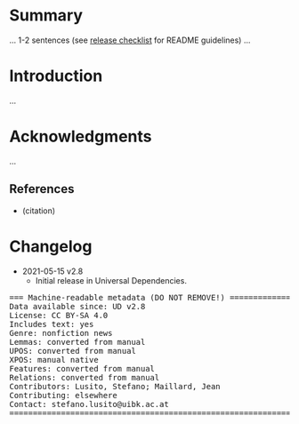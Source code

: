 # Summary

... 1-2 sentences (see [release checklist](http://universaldependencies.org/release_checklist.html#the-readme-file) for README guidelines) ...


# Introduction

...


# Acknowledgments

...

## References

* (citation)


# Changelog

* 2021-05-15 v2.8
  * Initial release in Universal Dependencies.


<pre>
=== Machine-readable metadata (DO NOT REMOVE!) ================================
Data available since: UD v2.8
License: CC BY-SA 4.0
Includes text: yes
Genre: nonfiction news
Lemmas: converted from manual
UPOS: converted from manual
XPOS: manual native
Features: converted from manual
Relations: converted from manual
Contributors: Lusito, Stefano; Maillard, Jean
Contributing: elsewhere
Contact: stefano.lusito@uibk.ac.at
===============================================================================
</pre>
